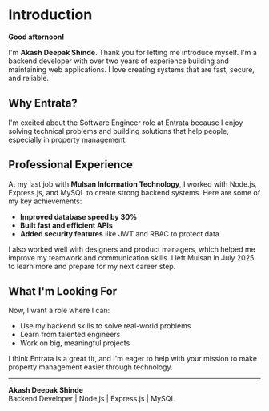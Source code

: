 # Introduction

**Good afternoon!**

I'm **Akash Deepak Shinde**. Thank you for letting me introduce myself. I'm a backend developer with over two years of experience building and maintaining web applications. I love creating systems that are fast, secure, and reliable.

## Why Entrata?

I'm excited about the Software Engineer role at Entrata because I enjoy solving technical problems and building solutions that help people, especially in property management.

## Professional Experience

At my last job with **Mulsan Information Technology**, I worked with Node.js, Express.js, and MySQL to create strong backend systems. Here are some of my key achievements:

- **Improved database speed by 30%**
- **Built fast and efficient APIs**
- **Added security features** like JWT and RBAC to protect data

I also worked well with designers and product managers, which helped me improve my teamwork and communication skills. I left Mulsan in July 2025 to learn more and prepare for my next career step.

## What I'm Looking For

Now, I want a role where I can:

- Use my backend skills to solve real-world problems
- Learn from talented engineers
- Work on big, meaningful projects

I think Entrata is a great fit, and I'm eager to help with your mission to make property management easier through technology.

---

**Akash Deepak Shinde**  
Backend Developer | Node.js | Express.js | MySQL
